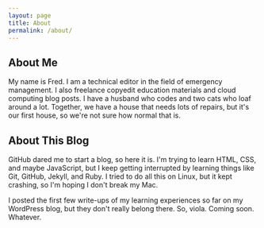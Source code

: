 ```yaml
---
layout: page
title: About
permalink: /about/
---
```


## About Me

My name is Fred. I am a technical editor in the field of emergency management. I also freelance copyedit education materials and cloud computing blog posts. I have a husband who codes and two cats who loaf around a lot. Together, we have a house that needs lots of repairs, but it's our first house, so we're not sure how normal that is.

## About This Blog

GitHub dared me to start a blog, so here it is. I'm trying to learn HTML, CSS, and maybe JavaScript, but I keep getting interrupted by learning things like Git, GitHub, Jekyll, and Ruby. I tried to do all this on Linux, but it kept crashing, so I'm hoping I don't break my Mac.

I posted the first few write-ups of my learning experiences so far on my WordPress blog, but they don't really belong there. So, viola. Coming soon. Whatever.
